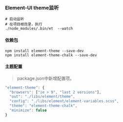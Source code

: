 ### Element-UI theme监听

```shell
# 启动监听
# 在项目根目录，执行
./node_modules/.bin/et  --watch
```

#### 依赖包

```shell
npm install element-theme --save-dev
npm install element-theme-chalk --save-dev
```

#### 主题配置
>  package.json中新增配置项。

```javascript
"element-theme": {
  "browsers": ["ie > 9", "last 2 versions"],
  "out": "./libs/element/theme",
  "config": "./libs/element/element-variables.scss",
  "theme": "element-theme-chalk",
  "minimize": false
}
```
